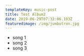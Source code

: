 ```yaml
---
templateKey: music-post
title: Test Album2
date: 2019-06-29T07:32:06.193Z
featuredimage: /img/jumbotron.jpg
---
```

- song 1
- song 2
- song 3
